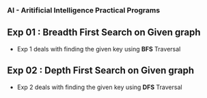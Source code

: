 ### AI - Aritificial Intelligence Practical Programs

## Exp 01 : Breadth First Search on Given graph
- Exp 1 deals with finding the given key using **BFS** Traversal

## Exp 02 : Depth First Search on Given graph
- Exp 2 deals with finding the given key using **DFS** Traversal